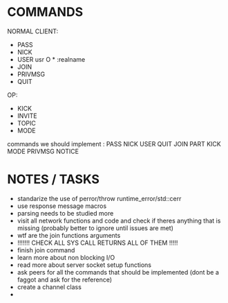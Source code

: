 # COMMANDS

NORMAL CLIENT:
- PASS
- NICK
- USER usr O * :realname
- JOIN
- PRIVMSG
- QUIT

OP:
- KICK
- INVITE
- TOPIC
- MODE

commands we should implement :
PASS
NICK
USER
QUIT
JOIN
PART
KICK
MODE
PRIVMSG
NOTICE

# NOTES / TASKS

- standarize the use of perror/throw runtime_error/std::cerr
- use response message macros
- parsing needs to be studied more
- visit all network functions and code and check if theres anything that is missing (probably better to ignore until issues are met)
- wtf are the join functions arguments
- !!!!!!! CHECK ALL SYS CALL RETURNS ALL OF THEM !!!!!
- finish join command
- learn more about non blocking I/O
- read more about server socket setup functions
- ask peers for all the commands that should be implemented (dont be a faggot and ask for the reference)
- create a channel class
- 